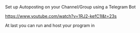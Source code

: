 Set up Autoposting on your Channel/Group using a Telegram Bot

https://www.youtube.com/watch?v=1RJ2-kefC1I&t=23s

At last you can run and host your program in 
